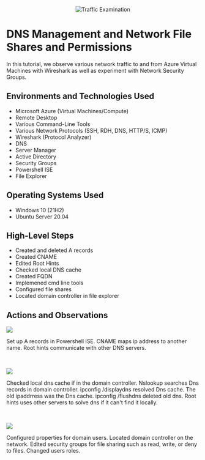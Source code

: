 <p align="center">
<img src="https://i.imgur.com/Ua7udoS.png" alt="Traffic Examination"/>
</p>

<h1>DNS Management and Network File Shares and Permissions</h1>
In this tutorial, we observe various network traffic to and from Azure Virtual Machines with Wireshark as well as experiment with Network Security Groups. <br />



<h2>Environments and Technologies Used</h2>

- Microsoft Azure (Virtual Machines/Compute)
- Remote Desktop
- Various Command-Line Tools
- Various Network Protocols (SSH, RDH, DNS, HTTP/S, ICMP)
- Wireshark (Protocol Analyzer)
- DNS
- Server Manager
- Active Directory
- Security Groups
- Powershell ISE
- File Explorer

<h2>Operating Systems Used </h2>

- Windows 10 (21H2)
- Ubuntu Server 20.04

<h2>High-Level Steps</h2>

- Created and deleted A records
- Created CNAME
- Edited Root Hints
- Checked local DNS cache
- Created FQDN
- Implemened cmd line tools
- Configured file shares
- Located domain controller in file explorer

<h2>Actions and Observations</h2>

<p>
<img src="https://github.com/user-attachments/assets/3f4d9e7f-02d1-479c-9481-3428e23a4766"/>
</p>
<p>
Set up A records in Powershell ISE. CNAME maps ip address to another name. Root hints communicate with other DNS servers. 
</p>
<br />

<p>
<img src="https://github.com/user-attachments/assets/835a09f8-6832-4931-a92b-950be7465dc0"/>
</p>
<p>
Checked local dns cache if in the domain controller. Nslookup searches Dns records in domain controller. ipconfig /displaydns resolved Dns cache. The old ipaddrress was the Dns cache. ipconfig /flushdns deleted old dns. Root hints uses other servers to solve dns if it can't find it locally. 
</p>
<br />

<p>
<img src="https://github.com/user-attachments/assets/59677c07-509f-43e2-b4d6-587ed26ec406"/>
</p>
<p>
Configured properties for domain users. Located domain controller on the network. Edited security groups for file sharing such as read, write, or deny to files. Changed users roles.  
</p>
<br />
